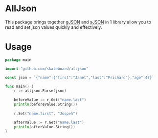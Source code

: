 # AllJson
This package brings together [gJSON](https://github.com/tidwall/gjson) and [sJSON](https://github.com/tidwall/sjson) in 1 library allow you
to read and set json values quickly and effectively.

# Usage
```go
package main

import "github.com/skateboard/alljson"

const json = `{"name":{"first":"Janet","last":"Prichard"},"age":47}`

func main() {
	r := alljson.Parse(json)
	
	beforeValue := r.Get("name.last")
	println(beforeValue.String())
	
	r.Set("name.first", "Jospeh")

	afterValue := r.Get("name.last")
	println(afterValue.String())
}
```